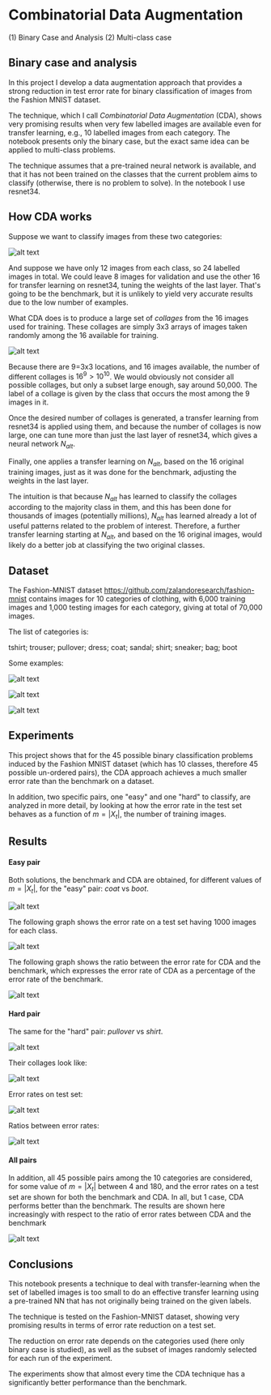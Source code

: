 # Combinatorial Data Augmentation

(1) Binary Case and Analysis
(2) Multi-class case

## Binary case and analysis

In this project I develop a data augmentation approach that provides a strong reduction in test error rate for binary classification of images from the Fashion MNIST dataset.

The technique, which I call _Combinatorial Data Augmentation_ (CDA), shows very promising results when very few labelled images are available even for transfer learning, e.g., 10 labelled images from each category. The notebook presents only the binary case, but the exact same idea can be applied to multi-class problems. 

The technique assumes that a pre-trained neural network is available, and that it has not been trained on the classes that the current problem aims to classify (otherwise, there is no problem to solve). In the notebook I use resnet34.

## How CDA works

Suppose we want to classify images from these two categories: 

![alt text](https://github.com/martin-merener/deep_learning/blob/master/combinatorial_data_augmentation/images/project4_images_easy_pair.JPG) 

And suppose we have only 12 images from each class, so 24 labelled images in total. We could leave 8 images for validation and use the other 16 for transfer learning on resnet34, tuning the weights of the last layer. That's going to be the benchmark, but it is unlikely to yield very accurate results due to the low number of examples.

What CDA does is to produce a large set of _collages_ from the 16 images used for training. These collages are simply 3x3 arrays of images taken randomly among the 16 available for training. 

![alt text](https://github.com/martin-merener/deep_learning/blob/master/combinatorial_data_augmentation/images/project4_collages_easy_pair.JPG)

Because there are 9=3x3 locations, and 16 images available, the number of different collages is $16^9>10^{10}$. We would obviously not consider all possible collages, but only a subset large enough, say around 50,000. The label of a collage is given by the class that occurs the most among the 9 images in it.

Once the desired number of collages is generated, a transfer learning from resnet34 is applied using them, and because the number of collages is now large, one can tune more than just the last layer of resnet34, which gives a neural network $N_{alt}$. 

Finally, one applies a transfer learning on $N_{alt}$, based on the 16 original training images, just as it was done for the benchmark, adjusting the weights in the last layer. 

The intuition is that because $N_{alt}$ has learned to classify the collages according to the majority class in them, and this has been done for thousands of images (potentially millions), $N_{alt}$ has learned already a lot of useful patterns related to the problem of interest. Therefore, a further transfer learning starting at $N_{alt}$, and based on the 16 original images, would likely do a better job at classifying the two original classes. 

## Dataset

The Fashion-MNIST dataset https://github.com/zalandoresearch/fashion-mnist contains images for 10 categories of clothing, with 6,000 training images and 1,000 testing images for each category, giving at total of 70,000 images.

The list of categories is:

tshirt; trouser; pullover; dress; coat; sandal; shirt; sneaker; bag; boot

Some examples:

![alt text](https://github.com/martin-merener/deep_learning/blob/master/combinatorial_data_augmentation/images/pullover_dress.JPG)

![alt text](https://github.com/martin-merener/deep_learning/blob/master/combinatorial_data_augmentation/images/sneaker_boot.JPG)

![alt text](https://github.com/martin-merener/deep_learning/blob/master/combinatorial_data_augmentation/images/trouser_shirt.JPG)

## Experiments

This project shows that for the 45 possible binary classification problems induced by the Fashion MNIST dataset (which has 10 classes, therefore 45 possible un-ordered pairs), the CDA approach achieves a much smaller error rate than the benchmark on a dataset.

In addition, two specific pairs, one "easy" and one "hard" to classify, are analyzed in more detail, by looking at how the error rate in the test set behaves as a function of $m=|X_t|$, the number of training images.

## Results


#### Easy pair 

Both solutions, the benchmark and CDA are obtained, for different values of $m=|X_t|$, for the "easy" pair: _coat_ vs _boot_. 

![alt text](https://github.com/martin-merener/deep_learning/blob/master/combinatorial_data_augmentation/images/project4_collages_easy_pair.JPG)

The following graph shows the error rate on a test set having 1000 images for each class.

![alt text](https://github.com/martin-merener/deep_learning/blob/master/combinatorial_data_augmentation/images/project4_error_rates_easy_pair.JPG)

The following graph shows the ratio between the error rate for CDA and the benchmark, which expresses the error rate of CDA as a percentage of the error rate of the benchmark. 

![alt text](https://github.com/martin-merener/deep_learning/blob/master/combinatorial_data_augmentation/images/project4_ratio_error_rates_easy_pair.JPG)

#### Hard pair

The same for the "hard" pair: _pullover_ vs _shirt_.

![alt text](https://github.com/martin-merener/deep_learning/blob/master/combinatorial_data_augmentation/images/project4_images_hard_pair.JPG)

Their collages look like:

![alt text](https://github.com/martin-merener/deep_learning/blob/master/combinatorial_data_augmentation/images/project4_collages_hard_pair.JPG)

Error rates on test set:

![alt text](https://github.com/martin-merener/deep_learning/blob/master/combinatorial_data_augmentation/images/project4_error_rates_hard_pair.JPG)

Ratios between error rates:

![alt text](https://github.com/martin-merener/deep_learning/blob/master/combinatorial_data_augmentation/images/project4_ratio_error_rates_hard_pair.JPG)

#### All pairs

In addition, all 45 possible pairs among the 10 categories are considered, for some value of $m=|X_t|$ between 4 and 180, and the error rates on a test set are shown for both the benchmark and CDA. In all, but 1 case, CDA performs better than the benchmark. The results are shown here increasingly with respect to the ratio of error rates between CDA and the benchmark

![alt text](https://github.com/martin-merener/deep_learning/blob/master/combinatorial_data_augmentation/images/project4_performances_all_pairs_.JPG)

## Conclusions 

This notebook presents a technique to deal with transfer-learning when the set of labelled images is too small to do an effective transfer learning using a pre-trained NN that has not originally being trained on the given labels.

The technique is tested on the Fashion-MNIST dataset, showing very promising results in terms of error rate reduction on a test set.

The reduction on error rate depends on the categories used (here only binary case is studied), as well as the subset of images randomly selected for each run of the experiment.

The experiments show that almost every time the CDA technique has a significantly better performance than the benchmark.
